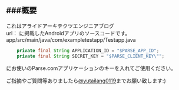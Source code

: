 ###概要
---
これはアライドアーキテクツエンジニアブログ  
url： 
に掲載したAndroidアプリのソースコードです。 
app/src/main/java/com/exampletestapp/Testapp.java

```Testapp.java
    private final String APPLICATION_ID = "$PARSE_APP_ID";
    private final String SECRET_KEY = "$PARSE_CLIENT_KEY\"";
```

にお使いのParse.comアプリケーションのキーを入れてご使用ください。  


ご指摘やご質問等ありましたら[@yutailang0119](https://twitter.com/yutailang0119)までお願い致します:)  
